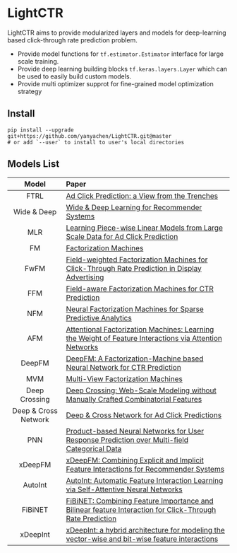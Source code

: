 # LightCTR

LightCTR aims to provide modularized layers and models for deep-learning based click-through rate prediction problem.

- Provide model functions for `tf.estimator.Estimator` interface for large scale training.
- Provide deep learning building blocks `tf.keras.layers.Layer` which can be used to easily build custom models.
- Provide multi optimizer supprot for fine-grained model optimization strategy

## Install
```
pip install --upgrade git+https://github.com/yanyachen/LightCTR.git@master
# or add `--user` to install to user's local directories
```

## Models List

|                 Model                  | Paper                                                                                                                                                           |
| :------------------------------------: | :-------------------------------------------------------------------------------------------------------------------------------------------------------------- |
|                 FTRL                   | [Ad Click Prediction: a View from the Trenches](https://static.googleusercontent.com/media/research.google.com/en//pubs/archive/41159.pdf)                      |
|             Wide & Deep                | [Wide & Deep Learning for Recommender Systems](https://arxiv.org/pdf/1606.07792.pdf)                                                                            |
|                 MLR                    | [Learning Piece-wise Linear Models from Large Scale Data for Ad Click Prediction](https://arxiv.org/pdf/1704.05194.pdf)                                         |
|                 FM                     | [Factorization Machines](https://www.csie.ntu.edu.tw/~b97053/paper/Rendle2010FM.pdf)                                                                            |
|                 FwFM                   | [Field-weighted Factorization Machines for Click-Through Rate Prediction in Display Advertising](https://arxiv.org/pdf/1806.03514.pdf)                          |
|                 FFM                    | [Field-aware Factorization Machines for CTR Prediction](https://www.csie.ntu.edu.tw/~cjlin/papers/ffm.pdf)                                                      |
|                 NFM                    | [Neural Factorization Machines for Sparse Predictive Analytics](https://arxiv.org/pdf/1708.05027.pdf)                                                           |
|                 AFM                    | [Attentional Factorization Machines: Learning the Weight of Feature Interactions via Attention Networks](https://arxiv.org/pdf/1708.04617.pdf)                  |
|                DeepFM                  | [DeepFM: A Factorization-Machine based Neural Network for CTR Prediction](https://arxiv.org/pdf/1703.04247.pdf)                                                 |
|                 MVM                    | [Multi-View Factorization Machines](https://arxiv.org/pdf/1506.01110.pdf)                                                                                       |
|              Deep Crossing             | [Deep Crossing: Web-Scale Modeling without Manually Crafted Combinatorial Features](https://www.kdd.org/kdd2016/papers/files/adf0975-shanA.pdf)                 |
|          Deep & Cross Network          | [Deep & Cross Network for Ad Click Predictions](https://arxiv.org/pdf/1708.05123.pdf)                                                                           |
|                 PNN                    | [Product-based Neural Networks for User Response Prediction over Multi-field Categorical Data ](https://arxiv.org/pdf/1807.00311.pdf)                           |
|               xDeepFM                  | [xDeepFM: Combining Explicit and Implicit Feature Interactions for Recommender Systems](https://arxiv.org/pdf/1803.05170.pdf)                                   |
|               AutoInt                  | [AutoInt: Automatic Feature Interaction Learning via Self-Attentive Neural Networks](https://arxiv.org/pdf/1810.11921.pdf)                                      |
|               FiBiNET                  | [FiBiNET: Combining Feature Importance and Bilinear feature Interaction for Click-Through Rate Prediction](https://arxiv.org/pdf/1905.09433.pdf)                |
|               xDeepInt                 | [xDeepInt: a hybrid architecture for modeling the vector-wise and bit-wise feature interactions](https://dlp-kdd.github.io/assets/pdf/a2-yan.pdf)               |

